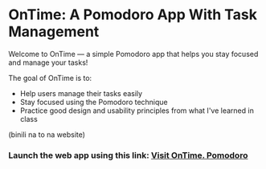 # OnTime: A Pomodoro App With Task Management

Welcome to OnTime — a simple Pomodoro app that helps you stay focused and manage your tasks!

The goal of OnTime is to:
- Help users manage their tasks easily
- Stay focused using the Pomodoro technique
- Practice good design and usability principles from what I've learned in class

(binili na to na website)

### Launch the web app using this link: [Visit OnTime. Pomodoro](https://ontime-pomodoro.vercel.app)
